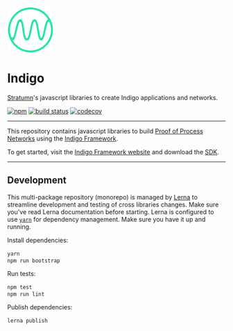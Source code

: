 [![Logo](logo.png)](https://indigoframework.com)

# Indigo

[Stratumn](https://stratumn.com)'s javascript libraries to create Indigo applications and networks.

[![npm](https://img.shields.io/npm/v/@indigoframework/agent.svg)](https://www.npmjs.com/package/@indigoframework/agent)
[![build status](https://travis-ci.org/stratumn/indigo-js.svg?branch=master)](https://travis-ci.org/stratumn/indigo-js)
[![codecov](https://codecov.io/gh/stratumn/indigo-js/branch/master/graph/badge.svg)](https://codecov.io/gh/stratumn/indigo-js)

---

This repository contains javascript libraries to build [Proof of Process Networks](https://proofofprocess.org) using the [Indigo Framework](https://indigoframework.com).

To get started, visit the [Indigo Framework website](https://indigoframework.com) and download the [SDK](https://indigoframework.com/documentation/v0.0.8-dev/getting-started/install.html).

---

## Development

This multi-package repository (monorepo) is managed by [Lerna](https://github.com/lerna/lerna) to streamline development and testing of cross libraries changes. Make sure you've read Lerna documentation before starting.
Lerna is configured to use [`yarn`](https://yarnpkg.com/en/) for dependency management. Make sure you have it up and running.

Install dependencies:

```
yarn
npm run bootstrap
```

Run tests:

```
npm test
npm run lint
```

Publish dependencies:

```
lerna publish
```

